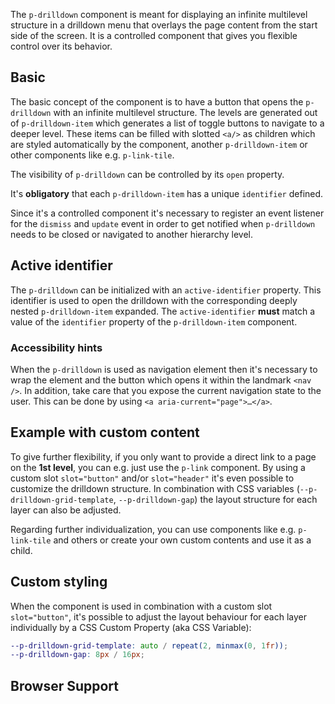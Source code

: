 <ComponentHeading name="Drilldown"></ComponentHeading>

The `p-drilldown` component is meant for displaying an infinite multilevel structure in a drilldown menu that overlays
the page content from the start side of the screen. It is a controlled component that gives you flexible control over
its behavior.

<TableOfContents></TableOfContents>

## Basic

The basic concept of the component is to have a button that opens the `p-drilldown` with an infinite multilevel
structure. The levels are generated out of `p-drilldown-item` which generates a list of toggle buttons to navigate to a
deeper level. These items can be filled with slotted `<a/>` as children which are styled automatically by the component,
another `p-drilldown-item` or other components like e.g. `p-link-tile`.

The visibility of `p-drilldown` can be controlled by its `open` property.

It's **obligatory** that each `p-drilldown-item` has a unique `identifier` defined.

Since it's a controlled component it's necessary to register an event listener for the `dismiss` and `update` event in
order to get notified when `p-drilldown` needs to be closed or navigated to another hierarchy level.

<Playground :frameworkMarkup="codeExample" :markup="codeExample['vanilla-js']" :config="config"></Playground>

## Active identifier

The `p-drilldown` can be initialized with an `active-identifier` property. This identifier is used to open the drilldown
with the corresponding deeply nested `p-drilldown-item` expanded. The `active-identifier` **must** match a value of the
`identifier` property of the `p-drilldown-item` component.

<Playground :frameworkMarkup="codeExampleActiveIdentifier" :markup="codeExampleActiveIdentifier['vanilla-js']" :config="config"></Playground>

### <A11yIcon></A11yIcon> Accessibility hints

When the `p-drilldown` is used as navigation element then it's necessary to wrap the element and the button which opens
it within the landmark `<nav />`. In addition, take care that you expose the current navigation state to the user. This
can be done by using `<a aria-current="page">…</a>`.

## Example with custom content

To give further flexibility, if you only want to provide a direct link to a page on the **1st level**, you can e.g. just
use the `p-link` component. By using a custom slot `slot="button"` and/or `slot="header"` it's even possible to
customize the drilldown structure. In combination with CSS variables (`--p-drilldown-grid-template`,
`--p-drilldown-gap`) the layout structure for each layer can also be adjusted.

Regarding further individualization, you can use components like e.g. `p-link-tile` and others or create your own custom
contents and use it as a child.

<Playground :frameworkMarkup="codeExampleCustomContent" :markup="codeExampleCustomContent['vanilla-js']" :config="config"></Playground>

## Custom styling

When the component is used in combination with a custom slot `slot="button"`, it's possible to adjust the layout
behaviour for each layer individually by a CSS Custom Property (aka CSS Variable):

```scss
--p-drilldown-grid-template: auto / repeat(2, minmax(0, 1fr));
--p-drilldown-gap: 8px / 16px;
```

## Browser Support

<BrowserSupport
  chrome="120"
  edge="120"
  safari="17.4"
  firefox="129"
  chromeForAndroid="120"
  safariForiOS="17.4" />

<script lang="ts">
import Vue from 'vue';
import Component from 'vue-class-component'; 
import { getDrilldownCodeSamples } from "@porsche-design-system/shared"; 

@Component()
export default class Code extends Vue {
  config = { themeable: true };
  drilldowns = [];
  codeExample = getDrilldownCodeSamples('default');
  codeExampleActiveIdentifier = getDrilldownCodeSamples('example-active-identifier'); 
  codeExampleCustomContent = getDrilldownCodeSamples('example-custom-content');
  
  mounted() {
    this.registerEvents();
  }

  updated() {
    /* event handling is registered again on every update since markup is changing and references are lost */
    this.registerEvents();
  }

  registerEvents() {
    this.drilldowns = document.querySelectorAll('.playground .demo p-drilldown');
    
    const buttonsOpen = document.querySelectorAll('.playground .demo > nav > p-button');
    buttonsOpen.forEach((btn, index) => btn.addEventListener('click', () => this.openDrilldown(index)));
    
    this.drilldowns.forEach((drilldown, index) => {
      drilldown.addEventListener('dismiss', () => this.closeDrilldown(index));
      drilldown.addEventListener('update', (e) => {
        drilldown.activeIdentifier = e.detail.activeIdentifier;
      });
    });
  }
    
  openDrilldown(index: number): void {
    this.drilldowns[index].open = true;
  }

  closeDrilldown(index: number): void {
    this.drilldowns[index].open = false;
  }
}
</script>
